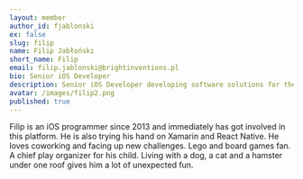 ```yaml
---
layout: member
author_id: fjablonski
ex: false
slug: filip
name: Filip Jabłoński
short_name: Filip
email: filip.jablonski@brightinventions.pl
bio: Senior iOS Developer
description: Senior iOS Developer developing software solutions for the retail industry.
avatar: /images/filip2.png
published: true
---
```

Filip is an iOS programmer since 2013 and immediately has got involved in this platform. He is also trying his hand on Xamarin and React Native. He loves coworking and facing up new challenges. Lego and board games fan. A chief play organizer for his child. Living with a dog, a cat and a hamster under one roof gives him a lot of unexpected fun.